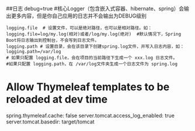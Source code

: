  ##日志
    debug=true  #核心Logger（包含嵌入式容器、hibernate、spring）会输出更多内容，但是你自己应用的日志并不会输出为DEBUG级别

    logging.file  # 设置文件，可以是绝对路径，也可以是相对路径。如：logging.file=log/my.log(相对)或者/log/my.log(绝对)  #默认情况下，Spring Boot将日志输出到控制台，不会写到日志文件。
    logging.path # 设置目录，会在该目录下创建spring.log文件，并写入日志内容，如：logging.path=/var/log
    # 如果只配置 logging.file，会在项目的当前路径下生成一个 xxx.log 日志文件。
    #如果只配置 logging.path，在 /var/log文件夹生成一个日志文件为 spring.log

# Allow Thymeleaf templates to be reloaded at dev time
spring.thymeleaf.cache: false
server.tomcat.access_log_enabled: true
server.tomcat.basedir: target/tomcat
